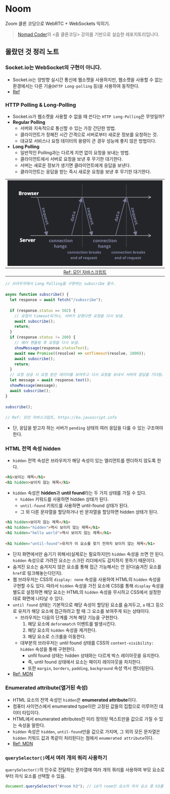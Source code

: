 # Noom

Zoom 클론 코딩으로 WebRTC + WebSockets 익히기.

> [Nomad Coder](https://nomadcoders.co)의 <줌 클론코딩> 강의를 기반으로 실습한 레포지토리입니다.

## 몰랐던 것 정리 노트

### Socket.io는 WebSocket의 구현이 아니다.

- Socket.io는 양방향 실시간 통신에 웹소켓을 사용하지만, 웹소켓을 사용할 수 없는 환경에서는 다른 기술(`HTTP Long-polling` 등)을 사용하여 동작한다.
- [Ref](https://socket.io/docs/v4/#what-socketio-is-not)

### HTTP Polling & Long-Polling

- Socket.io가 웹소켓을 사용할 수 없을 때 쓴다는 `HTTP Long-Polling`은 무엇일까?
- **Regular Polling**
  - 서버와 지속적으로 통신할 수 있는 가장 간단한 방법.
  - 클라이언트가 정해진 시간 간격으로 서버로부터 새로운 정보를 요청하는 것.
  - 대규모 서비스나 요청 데이터의 용량이 큰 경우 성능에 좋지 않은 방법이다.
- **Long Polling**
  - 일반적인 Polling과는 다르게 지연 없이 요청을 보내는 방법.
  - 클라이언트에서 서버로 요청을 보낸 후 무기한 대기한다.
  - 서버는 새로운 정보가 생기면 클라이언트에게 응답을 보낸다.
  - 클라이언트는 응답을 받는 즉시 새로운 요청을 보낸 후 무기한 대기한다.

| ![HTTP Long Polling](./images/http_long_polling.png) |
| :--------------------------------------------------: |
| [Ref: 모던 자바스크립트](https://ko.javascript.info) |

```js
// 브라우저에서 Long Polling을 구현하는 subscribe 함수.

async function subscribe() {
  let response = await fetch("/subscribe");

  if (response.status == 502) {
    // 요청이 timeout되거나, 서버가 닫혔다면 요청을 다시 보냄.
    await subscribe();
    return;
  }
  if (response.status != 200) {
    // 에러 핸들링 후 요청을 다시 보냄.
    showMessage(response.statusText);
    await new Promise((resolve) => setTimeout(resolve, 1000));
    await subscribe();
    return;
  }
  // 요청 성공 시 요청 받은 데이터를 보여주고 다시 요청을 보내서 서버의 응답을 기다림.
  let message = await response.text();
  showMessage(message);
  await subscribe();
}

subscribe();

// Ref: 모던 자바스크립트, https://ko.javascript.info
```

- 단, 응답을 받고자 하는 서버가 `pending` 상태의 여러 응답을 다룰 수 있는 구조여야 한다.

### HTML 전역 속성 hidden

- `hidden` 전역 속성은 브라우저가 해당 속성이 있는 엘리먼트를 렌더하지 않도록 한다.

```html
<h1>보이는 제목</h1>
<h1 hidden>보이지 않는 제목</h1>
```

- `hidden` 속성은 **hidden**과 **until found**라는 두 가지 상태를 가질 수 있다.
  - `hidden` 키워드를 사용하면 hidden 상태가 된다.
  - `until-found` 키워드를 사용하면 until-found 상태가 된다.
  - 그 외 다른 문자열을 할당하거나 빈 문자열을 할당하면 hidden 상태가 된다.

```html
<h1 hidden>보이지 않는 제목</h1>
<h1 hidden="hidden">역시 보이지 않는 제목</h1>
<h1 hidden="hello world">역시 보이지 않는 제목</h1>

<h1 hidden="until-found">유저가 이 요소를 찾기 전까지 보이지 않는 제목</h1>
```

- 단지 화면에서만 숨기기 위해서(실제로는 필요하지만) `hidden` 속성을 쓰면 안 된다. `hidden` 속성으로 가려진 요소는 스크린 리더에서도 감지하지 못하기 때문이다.
- 숨겨진 요소는 숨겨지지 않은 요소를 통해 접근 가능해서는 안 된다(숨겨진 요소를 `href`로 링크해놓는다던지).
- 웹 브라우저는 CSS의 `display: none` 속성을 사용하여 HTML의 `hidden` 속성을 구현할 수도 있다. 따라서 `hidden` 속성을 가진 요소에 CSS를 통해 `display` 속성을 별도로 설정하면 해당 요소는 HTML의 `hidden` 속성을 무시하고 CSS에서 설정한 대로 화면에 나타날 수 있다.
- `until found` 상태는 기본적으로 해당 속성이 할당된 요소를 숨겨두고, `a` 태그 등으로 유저가 해당 요소에 접근하려고 할 때 그 요소를 보여주게 되는 상태이다.
  - 브라우저는 다음의 단계를 거쳐 해당 기능을 구현한다.
    1. 해당 요소에 `deforematch` 이벤트를 발생시킨다.
    2. 해당 요소의 `hidden` 속성을 제거한다.
    3. 해당 요소로 스크롤을 이동한다.
  - 대부분의 브라우저는 until found 상태를 CSS의 `content-visibility: hidden` 속성을 통해 구현한다.
    - unfil found 상태는 hidden 상태와는 다르게 박스 레이아웃을 유지한다.
    - 즉, until found 상태에서 요소는 페이지 레이아웃을 차지한다.
    - 또한 `margin`, `borders`, `padding`, `background` 속성 역시 렌더링된다.
- [Ref: MDN](https://developer.mozilla.org)

### Enumerated attribute(열거된 속성)

- HTML 요소의 전역 속성인 `hidden`은 **enumerated attribute**이다.
- 컴퓨터 사이언스에서 enumerated type이란 고정된 값들의 집합으로 이루어진 데이터 타입이다.
- HTML에서 enumerated attributes란 미리 정의된 텍스트만을 값으로 가질 수 있는 속성을 말한다.
- `hidden` 속성은 `hidden`, `until-found`만을 값으로 가지며, 그 외의 모든 문자열은 `hidden` 키워드 값과 똑같이 처리된다는 점에서 `enumerated attribute`이다.
- [Ref: MDN](https://developer.mozilla.org)

### `querySelector()`에서 여러 개의 쿼리 사용하기

`querySelector()`의 인수로 전달하는 문자열에 여러 개의 쿼리를 사용하여 부모 요소로부터 자식 요소를 선택할 수 있음.

```javascript
document.querySelector("#room h3"); // id가 room인 요소의 자식 요소 중 h3를 선택
```